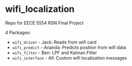 # wifi_localization
Repo for EECE 5554 RSN Final Project

4 Packages:
- `wifi_driver` - Jack: Reads from wifi card
- `wifi_predict` - Ananda: Predicts position from wifi data
- `wifi_filter` - Ben: LPF and Kalman Filter
- `wifi_interface` - All: Custom wifi localization messages